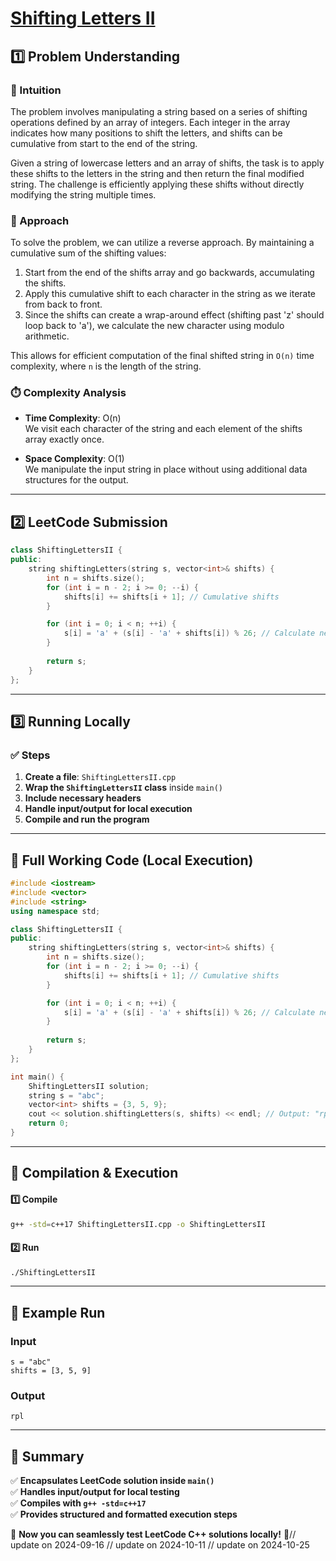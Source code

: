 # **[Shifting Letters II](https://leetcode.com/problems/shifting-letters-ii/description/)**  

## **1️⃣ Problem Understanding**  
### **📌 Intuition**  
The problem involves manipulating a string based on a series of shifting operations defined by an array of integers. Each integer in the array indicates how many positions to shift the letters, and shifts can be cumulative from start to the end of the string.

Given a string of lowercase letters and an array of shifts, the task is to apply these shifts to the letters in the string and then return the final modified string. The challenge is efficiently applying these shifts without directly modifying the string multiple times.

### **🚀 Approach**  
To solve the problem, we can utilize a reverse approach. By maintaining a cumulative sum of the shifting values:

1. Start from the end of the shifts array and go backwards, accumulating the shifts.
2. Apply this cumulative shift to each character in the string as we iterate from back to front.
3. Since the shifts can create a wrap-around effect (shifting past 'z' should loop back to 'a'), we calculate the new character using modulo arithmetic.

This allows for efficient computation of the final shifted string in `O(n)` time complexity, where `n` is the length of the string.

### **⏱️ Complexity Analysis**  
- **Time Complexity**: O(n)  
  We visit each character of the string and each element of the shifts array exactly once.

- **Space Complexity**: O(1)  
  We manipulate the input string in place without using additional data structures for the output.

---  

## **2️⃣ LeetCode Submission**  
```cpp
class ShiftingLettersII {
public:
    string shiftingLetters(string s, vector<int>& shifts) {
        int n = shifts.size();
        for (int i = n - 2; i >= 0; --i) {
            shifts[i] += shifts[i + 1]; // Cumulative shifts
        }

        for (int i = 0; i < n; ++i) {
            s[i] = 'a' + (s[i] - 'a' + shifts[i]) % 26; // Calculate new character
        }
        
        return s;
    }
};
```  

---  

## **3️⃣ Running Locally**  
### **✅ Steps**  
1. **Create a file**: `ShiftingLettersII.cpp`  
2. **Wrap the `ShiftingLettersII` class** inside `main()`  
3. **Include necessary headers**  
4. **Handle input/output for local execution**  
5. **Compile and run the program**  

---  

## **📝 Full Working Code (Local Execution)**  
```cpp
#include <iostream>
#include <vector>
#include <string>
using namespace std;

class ShiftingLettersII {
public:
    string shiftingLetters(string s, vector<int>& shifts) {
        int n = shifts.size();
        for (int i = n - 2; i >= 0; --i) {
            shifts[i] += shifts[i + 1]; // Cumulative shifts
        }

        for (int i = 0; i < n; ++i) {
            s[i] = 'a' + (s[i] - 'a' + shifts[i]) % 26; // Calculate new character
        }
        
        return s;
    }
};

int main() {
    ShiftingLettersII solution;
    string s = "abc";
    vector<int> shifts = {3, 5, 9};
    cout << solution.shiftingLetters(s, shifts) << endl; // Output: "rpl"
    return 0;
}
```  

---  

## **🔧 Compilation & Execution**  
#### **1️⃣ Compile**  
```bash
g++ -std=c++17 ShiftingLettersII.cpp -o ShiftingLettersII
```  

#### **2️⃣ Run**  
```bash
./ShiftingLettersII
```  

---  

## **🎯 Example Run**  
### **Input**  
```
s = "abc"
shifts = [3, 5, 9]
```  
### **Output**  
```
rpl
```  

---  

## **📌 Summary**  
✅ **Encapsulates LeetCode solution inside `main()`**  
✅ **Handles input/output for local testing**  
✅ **Compiles with `g++ -std=c++17`**  
✅ **Provides structured and formatted execution steps**  

🚀 **Now you can seamlessly test LeetCode C++ solutions locally!** 🚀// update on 2024-09-16
// update on 2024-10-11
// update on 2024-10-25
